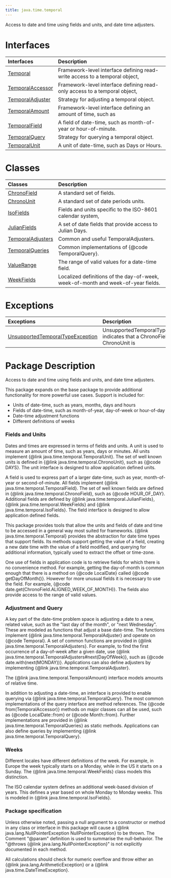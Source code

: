 ```yaml
---
title: java.time.temporal
---
```


 Access to date and time using fields and units, and date time adjusters.

# Interfaces

| Interfaces | Description 
|:---|:---
|[Temporal](../classes#temporal) |Framework-level interface defining read-write access to a temporal object, 
|[TemporalAccessor](../classes#temporalaccessor) |Framework-level interface defining read-only access to a temporal object, 
|[TemporalAdjuster](../classes#temporaladjuster) |Strategy for adjusting a temporal object. 
|[TemporalAmount](../classes#temporalamount) |Framework-level interface defining an amount of time, such as 
|[TemporalField](../classes#temporalfield) |A field of date-time, such as month-of-year or hour-of-minute. 
|[TemporalQuery](../classes#temporalquery) |Strategy for querying a temporal object. 
|[TemporalUnit](../classes#temporalunit) |A unit of date-time, such as Days or Hours. 


# Classes

| Classes | Description 
|:---|:---
|[ChronoField](../classes#chronofield) |A standard set of fields. 
|[ChronoUnit](../classes#chronounit) |A standard set of date periods units. 
|[IsoFields](../classes#isofields) |Fields and units specific to the ISO-8601 calendar system, 
|[JulianFields](../classes#julianfields) |A set of date fields that provide access to Julian Days. 
|[TemporalAdjusters](../classes#temporaladjusters) |Common and useful TemporalAdjusters. 
|[TemporalQueries](../classes#temporalqueries) |Common implementations of {@code TemporalQuery}. 
|[ValueRange](../classes#valuerange) |The range of valid values for a date-time field. 
|[WeekFields](../classes#weekfields) |Localized definitions of the day-of-week, week-of-month and week-of-year fields. 


# Exceptions

| Exceptions | Description 
|:---|:---
|[UnsupportedTemporalTypeException](../classes#unsupportedtemporaltypeexception) |UnsupportedTemporalTypeException indicates that a ChronoField or ChronoUnit is 



# Package Description


<p>
 Access to date and time using fields and units, and date time adjusters.
 </p>
 <p>
 This package expands on the base package to provide additional functionality for
 more powerful use cases. Support is included for:
 </p>
 <ul>
 <li>Units of date-time, such as years, months, days and hours</li>
 <li>Fields of date-time, such as month-of-year, day-of-week or hour-of-day</li>
 <li>Date-time adjustment functions</li>
 <li>Different definitions of weeks</li>
 </ul>

 <h3>Fields and Units</h3>
 <p>
 Dates and times are expressed in terms of fields and units.
 A unit is used to measure an amount of time, such as years, days or minutes.
 All units implement {@link java.time.temporal.TemporalUnit}.
 The set of well known units is defined in {@link java.time.temporal.ChronoUnit}, such as {@code DAYS}.
 The unit interface is designed to allow application defined units.
 </p>
 <p>
 A field is used to express part of a larger date-time, such as year, month-of-year or second-of-minute.
 All fields implement {@link java.time.temporal.TemporalField}.
 The set of well known fields are defined in {@link java.time.temporal.ChronoField}, such as {@code HOUR_OF_DAY}.
 Additional fields are defined by {@link java.time.temporal.JulianFields}, {@link java.time.temporal.WeekFields}
 and {@link java.time.temporal.IsoFields}.
 The field interface is designed to allow application defined fields.
 </p>
 <p>
 This package provides tools that allow the units and fields of date and time to be accessed
 in a general way most suited for frameworks.
 {@link java.time.temporal.Temporal} provides the abstraction for date time types that support fields.
 Its methods support getting the value of a field, creating a new date time with the value of
 a field modified, and querying for additional information, typically used to extract the offset or time-zone.
 </p>
 <p>
 One use of fields in application code is to retrieve fields for which there is no convenience method.
 For example, getting the day-of-month is common enough that there is a method on {@code LocalDate}
 called {@code getDayOfMonth()}. However for more unusual fields it is necessary to use the field.
 For example, {@code date.get(ChronoField.ALIGNED_WEEK_OF_MONTH)}.
 The fields also provide access to the range of valid values.
 </p>

 <h3>Adjustment and Query</h3>
 <p>
 A key part of the date-time problem space is adjusting a date to a new, related value,
 such as the "last day of the month", or "next Wednesday".
 These are modeled as functions that adjust a base date-time.
 The functions implement {@link java.time.temporal.TemporalAdjuster} and operate on {@code Temporal}.
 A set of common functions are provided in {@link java.time.temporal.TemporalAdjusters}.
 For example, to find the first occurrence of a day-of-week after a given date, use
 {@link java.time.temporal.TemporalAdjusters#next(DayOfWeek)}, such as
 {@code date.with(next(MONDAY))}.
 Applications can also define adjusters by implementing {@link java.time.temporal.TemporalAdjuster}.
 </p>
 <p>
 The {@link java.time.temporal.TemporalAmount} interface models amounts of relative time.
 </p>
 <p>
 In addition to adjusting a date-time, an interface is provided to enable querying via
 {@link java.time.temporal.TemporalQuery}.
 The most common implementations of the query interface are method references.
 The {@code from(TemporalAccessor)} methods on major classes can all be used, such as
 {@code LocalDate::from} or {@code Month::from}.
 Further implementations are provided in {@link java.time.temporal.TemporalQueries} as static methods.
 Applications can also define queries by implementing {@link java.time.temporal.TemporalQuery}.
 </p>

 <h3>Weeks</h3>
 <p>
 Different locales have different definitions of the week.
 For example, in Europe the week typically starts on a Monday, while in the US it starts on a Sunday.
 The {@link java.time.temporal.WeekFields} class models this distinction.
 </p>
 <p>
 The ISO calendar system defines an additional week-based division of years.
 This defines a year based on whole Monday to Monday weeks.
 This is modeled in {@link java.time.temporal.IsoFields}.
 </p>

 <h3>Package specification</h3>
 <p>
 Unless otherwise noted, passing a null argument to a constructor or method in any class or interface
 in this package will cause a {@link java.lang.NullPointerException NullPointerException} to be thrown.
 The Comment "@param" definition is used to summarise the null-behavior.
 The "@throws {@link java.lang.NullPointerException}" is not explicitly documented in each method.
 </p>
 <p>
 All calculations should check for numeric overflow and throw either an {@link java.lang.ArithmeticException}
 or a {@link java.time.DateTimeException}.
 </p>
